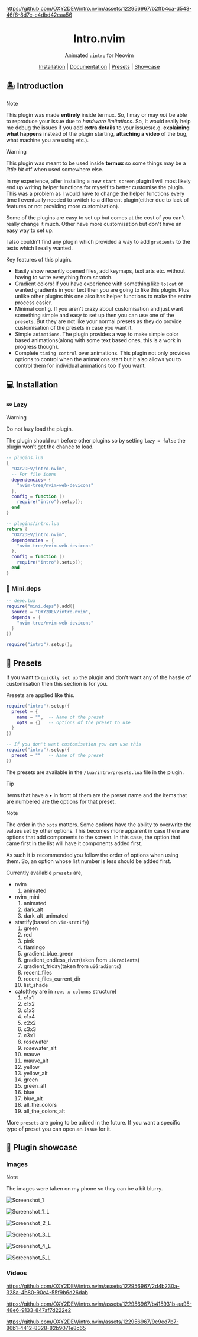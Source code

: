 https://github.com/OXY2DEV/intro.nvim/assets/122956967/b2ffb4ca-d543-46f6-8d7c-c4dbd42caa56

<h1 align="center">Intro.nvim</h1>
<p align="center">Animated <code>:intro</code> for Neovim</p>

<p align="center">
  <a href="#install">Installation</a> | <a href="DOC.md">Documentation</a> | <a href="#presets">Presets</a> | <a href="#showcase">Showcase</a>
</p>

<h2>🏝️ Introduction</h2>

>[!NOTE]
> This plugin was made **entirely** inside termux. So, I may or may *not* be able to reproduce your issue due to *hardware limitations*. So, It would really help me debug the issues if you add **extra details** to your issues(e.g. **explaining what happens** instead of the plugin starting, **attaching a video** of the bug, what machine you are using etc.).

>[!WARNING]
> This plugin was meant to be used inside **termux** so some things may be a *little bit* off when used somewhere else.

In my experience, after installing a new `start screen` plugin I will most likely end up writing helper functions for myself to better customise the plugin. This was a problem as I would have to change the helper functions every time I eventually needed to switch to a different plugin(either due to lack of features or not providing more customisation).

Some of the plugins are easy to set up but comes at the cost of you can't really change it much. Other have more customisation but don't have an easy way to set up.

I also couldn't find any plugin which provided a way to add `gradients` to the texts which I really wanted.

Key features of this plugin.
- Easily show recently opened files, add keymaps, text arts etc. without having to write everything from scratch.
- Gradient colors! If you have experience with something like `lolcat` or wanted gradients in your text then you are going to like this plugin. Plus unlike other plugins this one also has helper functions to make the entire process easier.
- Minimal config. If you aren't crazy about customisation and just want something simple and easy to set up then you can use one of the `presets`. But they are not like your normal presets as they do provide customisation of the presets in case you want it.
- Simple `animations`. The plugin provides a way to make simple color based animations(along with some text based ones, this is a work in progress though).
- Complete `timing control` over animations. This plugin not only provides options to control when the animations start but it also allows you to control them for individual animations too if you want.


<h2 id="install">💻 Installation</h2>
<h3>💤 Lazy</h3>

>[!WARNING]
> Do not lazy load the plugin. 
> 
> The plugin should run before other plugins so by setting `lazy = false` the plugin won't get the chance to load.

```lua
-- plugins.lua
{
  "OXY2DEV/intro.nvim",
  -- For file icons
  dependencies= {
    "nvim-tree/nvim-web-devicons"
  },
  config = function ()
    require("intro").setup();
  end
}
```

```lua
-- plugins/intro.lua
return {
  "OXY2DEV/intro.nvim",
  dependencies = {
    "nvim-tree/nvim-web-devicons"
  },
  config = function ()
    require("intro").setup();
  end
}
```

<h3>🧰 Mini.deps</h3>

```lua
-- depe.lua
require("mini.deps").add({
  source = "OXY2DEV/intro.nvim",
  depends = {
    "nvim-tree/nvim-web-devicons"
  }
})

require("intro").setup();
```

<h2 id="presets">🧩 Presets</h2>

If you want to `quickly set up` the plugin and don't want any of the hassle of customisation then this section is for you.

Presets are applied like this.
```lua
require("intro").setup({
  preset = {
    name = "",  -- Name of the preset
    opts = {}   -- Options of the preset to use
  }
})

-- If you don't want customisation you can use this
require("intro").setup({
  preset = ""   -- Name of the preset
})
```

The presets are available in the `/lua/intro/presets.lua` file in the plugin.

>[!TIP]
>Items that have a • in front of them are the preset name and the items that are numbered are the options for that preset.

>[!NOTE]
> The order in the `opts` matters. Some options have the ability to overwrite the values set by other options. This becomes more apparent in case there are options that add components to the screen. In this case, the option that came first in the list will have it components added first.
> 
> As such it is recommended you follow the order of options when using them. So, an option whose list number is less should be added first.

Currently available `presets` are,
- nvim
  1. animated
- nvim_mini
  1. animated
  1. dark_alt
  2. dark_alt_animated
- startify(based on `vim-strtify`)
  1. green
  2. red
  3. pink
  4. flamingo
  5. gradient_blue_green
  6. gradient_endless_river(taken from `uiGradients`)
  7. gradient_friday(taken from `uiGradients`)
  8. recent_files
  9. recent_files_current_dir
  10. list_shade
- cats(they are in `rows x columns` structure)
  1. c1x1
  2. c1x2
  3. c1x3
  4. c1x4
  5. c2x2
  6. c3x3
  7. c3x1
  8. rosewater
  9. rosewater_alt
  10. mauve
  11. mauve_alt
  12. yellow
  13. yellow_alt
  14. green
  15. green_alt
  16. blue
  17. blue_alt
  18. all_the_colors 
  19. all_the_colors_alt

More `presets` are going to be added in the future. If you want a specific type of preset you can open an `issue` for it.

<h2 id="showcase">🌌 Plugin showcase</h2>
<h3>Images</h3>

>[!NOTE]
> The images were taken on my phone so they can be a bit blurry.

![Screenshot_1](https://github.com/OXY2DEV/intro.nvim/blob/assets/images/plugin_img_1.jpg)

![Screenshot_1_L](https://github.com/OXY2DEV/intro.nvim/blob/assets/images/plugin_img_1_large.jpg)

![Screenshot_2_L](https://github.com/OXY2DEV/intro.nvim/blob/assets/images/plugin_img_2_large.jpg)

![Screenshot_3_L](https://github.com/OXY2DEV/intro.nvim/blob/assets/images/plugin_img_3_large.jpg)

![Screenshot_4_L](https://github.com/OXY2DEV/intro.nvim/blob/assets/images/plugin_img_4_large.jpg)

![Screenshot_5_L](https://github.com/OXY2DEV/intro.nvim/blob/assets/images/plugin_img_5_large.jpg)


<h3>Videos</h3>

https://github.com/OXY2DEV/intro.nvim/assets/122956967/2d4b230a-328a-4b80-90c4-55f9b6d26dab

https://github.com/OXY2DEV/intro.nvim/assets/122956967/b415931b-aa95-48e6-9133-847af7d222e2

https://github.com/OXY2DEV/intro.nvim/assets/122956967/9e9ed7b7-86b1-4412-8328-82b9071e8c65

